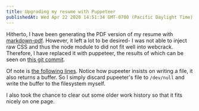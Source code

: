 ```yaml
---
title: Upgrading my resume with Puppeteer
publishedAt: Wed Apr 22 2020 14:51:34 GMT-0700 (Pacific Daylight Time)
---
```


Hitherto, I have been generating the PDF version of my resume with [markdown-pdf](https://www.npmjs.com/package/markdown-pdf). However, it left a lot to be desired- I was not able to inject raw CSS and thus the node module to did not fit well into webcrack. Therefore, I have replaced it with puppeteer, the results of which can be seen on [this git commit](https://github.com/adamwong246/adamwong246.github.io/commit/5131655d263e33395cb93641652bee2a65046274).

Of note is [the following lines](https://github.com/adamwong246/adamwong246.github.io/commit/5131655d263e33395cb93641652bee2a65046274). Notice how pupeeter insists on writing a file, it also returns a buffer. So I simply discard pupeeter's file to `/dev/null` and write the buffer to the filesystem myself.

I also took the chance to clear out some older work history so that it fits nicely on one page.
